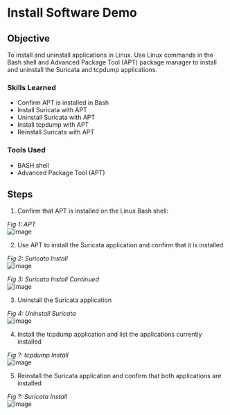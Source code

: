 # Install Software Demo

## Objective

To install and uninstall applications in Linux. Use Linux commands in the Bash shell and Advanced Package Tool (APT) package manager to install and uninstall the Suricata and tcpdump applications.  

### Skills Learned

- Confirm APT is installed in Bash
- Install Suricata with APT
- Uninstall Suricata with APT
- Install tcpdump with APT
- Reinstall Suricata with APT

### Tools Used

- BASH shell
- Advanced Package Tool (APT)

## Steps

1) Confirm that APT is installed on the Linux Bash shell:
   
*Fig 1: APT* <br/>
![image](https://github.com/RyenHY/Linux-Lab/assets/161639514/e6c54d27-8160-46b4-b502-5239cb61da43)
<br />

2) Use APT to install the Suricata application and confirm that it is installed

*Fig 2: Suricata Install* <br/>
![image](https://github.com/RyenHY/Linux-Lab/assets/161639514/e8437187-05fa-4ac2-ac81-e6f412893f15)
<br />

*Fig 3: Suricata Install Continued* <br/>
![image](https://github.com/RyenHY/Linux-Lab/assets/161639514/e8437187-05fa-4ac2-ac81-e6f412893f15)
<br />


3) Uninstall the Suricata application

*Fig 4: Uninstall Suricata* <br/>
![image](https://github.com/RyenHY/Linux-Lab/assets/161639514/e8437187-05fa-4ac2-ac81-e6f412893f15)
<br />

4) Install the tcpdump application and list the applications currently installed

*Fig ?: tcpdump Install* <br/>
![image](https://github.com/RyenHY/Linux-Lab/assets/161639514/e8437187-05fa-4ac2-ac81-e6f412893f15)
<br />

5) Reinstall the Suricata application and confirm that both applications are installed

*Fig ?: Suricata Install* <br/>
![image](https://github.com/RyenHY/Linux-Lab/assets/161639514/e8437187-05fa-4ac2-ac81-e6f412893f15)
<br />
